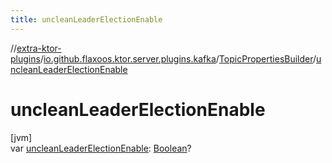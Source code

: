 ```yaml
---
title: uncleanLeaderElectionEnable
---
```

//[extra-ktor-plugins](../../../index.md)/[io.github.flaxoos.ktor.server.plugins.kafka](../index.md)/[TopicPropertiesBuilder](index.md)/[uncleanLeaderElectionEnable](unclean-leader-election-enable.md)



# uncleanLeaderElectionEnable



[jvm]\
var [uncleanLeaderElectionEnable](unclean-leader-election-enable.md): [Boolean](https://kotlinlang.org/api/latest/jvm/stdlib/kotlin/-boolean/index.md)?




